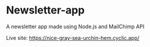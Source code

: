 # Newsletter-app
A newsletter app made using Node.js and MailChimp API

Live site: https://nice-gray-sea-urchin-hem.cyclic.app/
